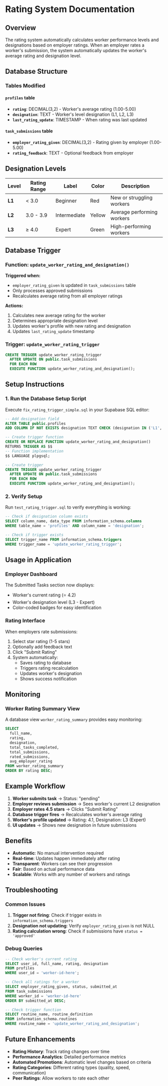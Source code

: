 # Rating System Documentation

## Overview

The rating system automatically calculates worker performance levels and designations based on employer ratings. When an employer rates a worker's submission, the system automatically updates the worker's average rating and designation level.

## Database Structure

### Tables Modified

#### `profiles` table
- **`rating`**: DECIMAL(3,2) - Worker's average rating (1.00-5.00)
- **`designation`**: TEXT - Worker's level designation (L1, L2, L3)
- **`last_rating_update`**: TIMESTAMP - When rating was last updated

#### `task_submissions` table
- **`employer_rating_given`**: DECIMAL(3,2) - Rating given by employer (1.00-5.00)
- **`rating_feedback`**: TEXT - Optional feedback from employer

## Designation Levels

| Level | Rating Range | Label | Color | Description |
|-------|-------------|-------|-------|-------------|
| **L1** | < 3.0 | Beginner | Red | New or struggling workers |
| **L2** | 3.0 - 3.9 | Intermediate | Yellow | Average performing workers |
| **L3** | ≥ 4.0 | Expert | Green | High-performing workers |

## Database Trigger

### Function: `update_worker_rating_and_designation()`

**Triggered when:**
- `employer_rating_given` is updated in `task_submissions` table
- Only processes approved submissions
- Recalculates average rating from all employer ratings

**Actions:**
1. Calculates new average rating for the worker
2. Determines appropriate designation level
3. Updates worker's profile with new rating and designation
4. Updates `last_rating_update` timestamp

### Trigger: `update_worker_rating_trigger`

```sql
CREATE TRIGGER update_worker_rating_trigger
  AFTER UPDATE ON public.task_submissions
  FOR EACH ROW
  EXECUTE FUNCTION update_worker_rating_and_designation();
```

## Setup Instructions

### 1. Run the Database Setup Script

Execute `fix_rating_trigger_simple.sql` in your Supabase SQL editor:

```sql
-- Add designation field
ALTER TABLE public.profiles 
ADD COLUMN IF NOT EXISTS designation TEXT CHECK (designation IN ('L1', 'L2', 'L3')) DEFAULT 'L1';

-- Create trigger function
CREATE OR REPLACE FUNCTION update_worker_rating_and_designation()
RETURNS TRIGGER AS $$
-- Function implementation
$$ LANGUAGE plpgsql;

-- Create trigger
CREATE TRIGGER update_worker_rating_trigger
  AFTER UPDATE ON public.task_submissions
  FOR EACH ROW
  EXECUTE FUNCTION update_worker_rating_and_designation();
```

### 2. Verify Setup

Run `test_rating_trigger.sql` to verify everything is working:

```sql
-- Check if designation column exists
SELECT column_name, data_type FROM information_schema.columns 
WHERE table_name = 'profiles' AND column_name = 'designation';

-- Check if trigger exists
SELECT trigger_name FROM information_schema.triggers 
WHERE trigger_name = 'update_worker_rating_trigger';
```

## Usage in Application

### Employer Dashboard

The Submitted Tasks section now displays:
- Worker's current rating (⭐ 4.2)
- Worker's designation level (L3 - Expert)
- Color-coded badges for easy identification

### Rating Interface

When employers rate submissions:
1. Select star rating (1-5 stars)
2. Optionally add feedback text
3. Click "Submit Rating"
4. System automatically:
   - Saves rating to database
   - Triggers rating recalculation
   - Updates worker's designation
   - Shows success notification

## Monitoring

### Worker Rating Summary View

A database view `worker_rating_summary` provides easy monitoring:

```sql
SELECT 
  full_name,
  rating,
  designation,
  total_tasks_completed,
  total_submissions,
  rated_submissions,
  avg_employer_rating
FROM worker_rating_summary
ORDER BY rating DESC;
```

## Example Workflow

1. **Worker submits task** → Status: "pending"
2. **Employer reviews submission** → Sees worker's current L2 designation
3. **Employer rates 4.5 stars** → Clicks "Submit Rating"
4. **Database trigger fires** → Recalculates worker's average rating
5. **Worker's profile updated** → Rating: 4.1, Designation: L3 (Expert)
6. **UI updates** → Shows new designation in future submissions

## Benefits

- **Automatic**: No manual intervention required
- **Real-time**: Updates happen immediately after rating
- **Transparent**: Workers can see their progression
- **Fair**: Based on actual performance data
- **Scalable**: Works with any number of workers and ratings

## Troubleshooting

### Common Issues

1. **Trigger not firing**: Check if trigger exists in `information_schema.triggers`
2. **Designation not updating**: Verify `employer_rating_given` is not NULL
3. **Rating calculation wrong**: Check if submissions have `status = 'approved'`

### Debug Queries

```sql
-- Check worker's current rating
SELECT user_id, full_name, rating, designation 
FROM profiles 
WHERE user_id = 'worker-id-here';

-- Check all ratings for a worker
SELECT employer_rating_given, status, submitted_at
FROM task_submissions 
WHERE worker_id = 'worker-id-here'
ORDER BY submitted_at DESC;

-- Check trigger function
SELECT routine_name, routine_definition 
FROM information_schema.routines 
WHERE routine_name = 'update_worker_rating_and_designation';
```

## Future Enhancements

- **Rating History**: Track rating changes over time
- **Performance Analytics**: Detailed performance metrics
- **Automated Promotions**: Automatic level changes based on criteria
- **Rating Categories**: Different rating types (quality, speed, communication)
- **Peer Ratings**: Allow workers to rate each other


